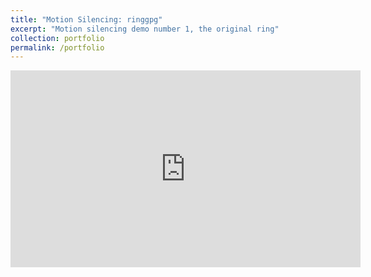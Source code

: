 ```yaml
---
title: "Motion Silencing: ringgpg"
excerpt: "Motion silencing demo number 1, the original ring"
collection: portfolio
permalink: /portfolio
---
```

<iframe width="560" height="315" src="https://www.youtube.com/embed/lxRvutfvl0Y" title="YouTube video player" frameborder="0" allow="accelerometer; autoplay; clipboard-write; encrypted-media; gyroscope; picture-in-picture; web-share" allowfullscreen></iframe>

